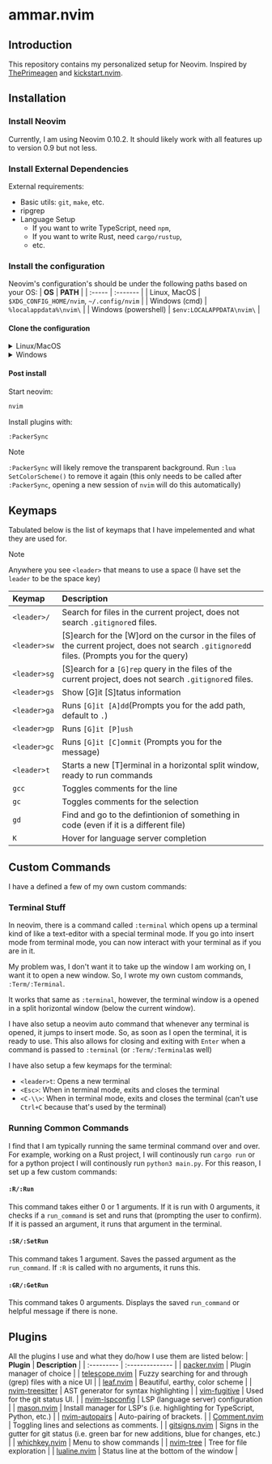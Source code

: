 # ammar.nvim
## Introduction
This repository contains my personalized setup for Neovim. Inspired by
[ThePrimeagen](https://www.youtube.com/watch?v=w7i4amO_zaE&t=1487s) and
[kickstart.nvim](https://github.com/nvim-lua/kickstart.nvim).

## Installation
### Install Neovim
Currently, I am using Neovim 0.10.2. It should likely work with all features up
to version 0.9 but not less.

### Install External Dependencies
External requirements:
- Basic utils: `git`, `make`, etc.
- ripgrep
- Language Setup
    + If you want to write TypeScript, need `npm`,
    + If you want to write Rust, need `cargo/rustup`,
    + etc.

### Install the configuration
Neovim's configuration's should be under the following paths based on your OS:
| **OS** | **PATH** |
| :----- | :------- |
| Linux, MacOS | `$XDG_CONFIG_HOME/nvim`, `~/.config/nvim` | 
| Windows (cmd) | `%localappdata%\nvim\` | 
| Windows (powershell) | `$env:LOCALAPPDATA\nvim\` |

#### Clone the configuration
<details><summary>Linux/MacOS</summary>

```bash
git clone https://github.com/ammar-ahmed22/nvim.git "${XDG_CONFIG_HOME:-$HOME/.config}"/nvim
```

</details>
<details><summary>Windows</summary>

If you are using `cmd.exe`:
```bash
git clone https://github.com/ammar-ahmed22/nvim.git "%localappdata$\nvim"
```

If you are using `powershell.exe`:
```bash
git clone https://github.com/ammar-ahmed22/nvim.git "${env:LOCALAPPDATA}\nvim"
```

</details>

#### Post install
Start neovim:
```bash
nvim
```

Install plugins with:
```bash
:PackerSync
```

> [!NOTE]  
> `:PackerSync` will likely remove the transparent background. Run `:lua
> SetColorScheme()` to remove it again (this only needs to be called after
> `:PackerSync`, opening a new session of `nvim` will do this automatically)



## Keymaps
Tabulated below is the list of keymaps that I have impelemented and what they are used for.

> [!NOTE]  
> Anywhere you see `<leader>` that means to use a space (I have set the
> `leader` to be the space key)

| **Keymap** | **Description** |
| :--------- | :-------------- |
| `<leader>/` | Search for files in the current project, does not search `.gitignore`d files. |
| `<leader>sw` | [S]earch for the [W]ord on the cursor in the files of the current project, does not search `.gitignored`d files. (Prompts you for the query) |
| `<leader>sg` | [S]earch for a `[G]rep` query in the files of the current project, does not search `.gitignore`d files. |
| `<leader>gs` | Show [G]it [S]tatus information |
| `<leader>ga` | Runs `[G]it [A]dd`(Prompts you for the add path, default to `.`) |
| `<leader>gp` | Runs `[G]it [P]ush` |
| `<leader>gc` | Runs `[G]it [C]ommit` (Prompts you for the message) |
| `<leader>t`  | Starts a new [T]erminal in a horizontal split window, ready to run commands |
| `gcc` | Toggles comments for the line |
| `gc` | Toggles comments for the selection |
| `gd` | Find and go to the defintionion of something in code (even if it is a different file) |
| `K` | Hover for language server completion |


## Custom Commands
I have a defined a few of my own custom commands:

### Terminal Stuff
In neovim, there is a command called `:terminal` which opens up a terminal kind of like a text-editor with a special terminal mode. If you go into insert mode from terminal mode, you can now interact with your terminal as if you are in it. 

My problem was, I don't want it to take up the window I am working on, I want it to open a new window. So, I wrote my own custom commands, `:Term/:Terminal`.

It works that same as `:terminal`, however, the terminal window is a opened in a split horizontal window (below the current window).

I have also setup a neovim auto command that whenever any terminal is opened, it jumps to insert mode. So, as soon as I open the terminal, it is ready to use. This also allows for closing and exiting with `Enter` when a command is passed to `:terminal` (or `:Term/:Terminal`as well)

I have also setup a few keymaps for the terminal:
- `<leader>t`: Opens a new terminal
- `<Esc>`: When in terminal mode, exits and closes the terminal
- `<C-\\>`: When in terminal mode, exits and closes the terminal (can't use `Ctrl+C` because that's used by the terminal)

### Running Common Commands
I find that I am typically running the same terminal command over and over. For example, working on a Rust project, I will continously run `cargo run` or for a python project I will continously run `python3 main.py`. For this reason, I set up a few custom commands:

#### `:R/:Run`
This command takes either 0 or 1 arguments. If it is run with 0 arguments, it checks if a `run_command` is set and runs that (prompting the user to confirm). If it is passed an argument, it runs that argument in the terminal.

#### `:SR/:SetRun`
This command takes 1 argument. Saves the passed argument as the `run_command`. If `:R` is called with no arguments, it runs this.

#### `:GR/:GetRun`
This command takes 0 arguments. Displays the saved `run_command` or helpful message if there is none.

## Plugins 
All the plugins I use and what they do/how I use them are listed below:
| **Plugin** | **Description** |
| :--------- | :-------------- |
| [packer.nvim](https://github.com/wbthomason/packer.nvim) | Plugin manager of choice |
| [telescope.nvim](https://github.com/nvim-telescope/telescope.nvim) | Fuzzy searching for and through (grep) files with a nice UI |
| [leaf.nvim](https://github.com/daschw/leaf.nvim) | Beautiful, earthy, color scheme |
| [nvim-treesitter](https://github.com/nvim-treesitter/nvim-treesitter) | AST generator for syntax highlighting |
| [vim-fugitive](https://github.com/tpope/vim-fugitive) | Used for the git status UI. |
| [nvim-lspconfig](https://github.com/neovim/nvim-lspconfig) | LSP (language server) configuration |
| [mason.nvim](https://github.com/williamboman/mason.nvim) | Install manager for LSP's (i.e. highlighting for TypeScript, Python, etc.) |
| [nvim-autopairs](https://github.com/windwp/nvim-autopairs) | Auto-pairing of brackets. |
| [Comment.nvim](https://github.com/numToStr/Comment.nvim) | Toggling lines and selections as comments. |
| [gitsigns.nvim](https://github.com/lewis6991/gitsigns.nvim) | Signs in the gutter for git status (i.e. green bar for new additions, blue for changes, etc.) |
| [whichkey.nvim](https://github.com/folke/which-key.nvim) | Menu to show commands |
| [nvim-tree](https://github.com/nvim-tree/nvim-tree.lua) | Tree for file exploration |
| [lualine.nvim](https://github.com/nvim-lualine/lualine.nvim) | Status line at the bottom of the window |
